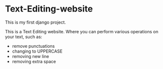 # Text-Editing-website
This is my first django project.

This is a Text Editing website.
Where you can perform various operations on your text, such as:
* remove punctuations
* changing to UPPERCASE
* removing new line
* removing extra space
